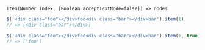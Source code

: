     item(Number index, [Boolean acceptTextNode=false]) => nodes

~~~js
$('<div class="foo"></div>foo<div class="bar"></div>bar').item(1)
// => [<div class="bar"></div>]

$('<div class="foo"></div>foo<div class="bar"></div>bar').item(1, true)
// => ["foo"]
~~~